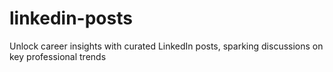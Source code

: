 # linkedin-posts
Unlock career insights with curated LinkedIn posts, sparking discussions on key professional trends
